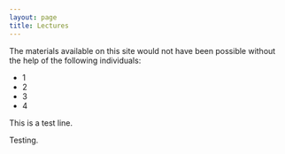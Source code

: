 ```yaml
---
layout: page
title: Lectures
---
```


The materials available on this site would not have been possible without the help of the following individuals:
* 1
* 2
* 3
* 4

This is a test line.

Testing.

